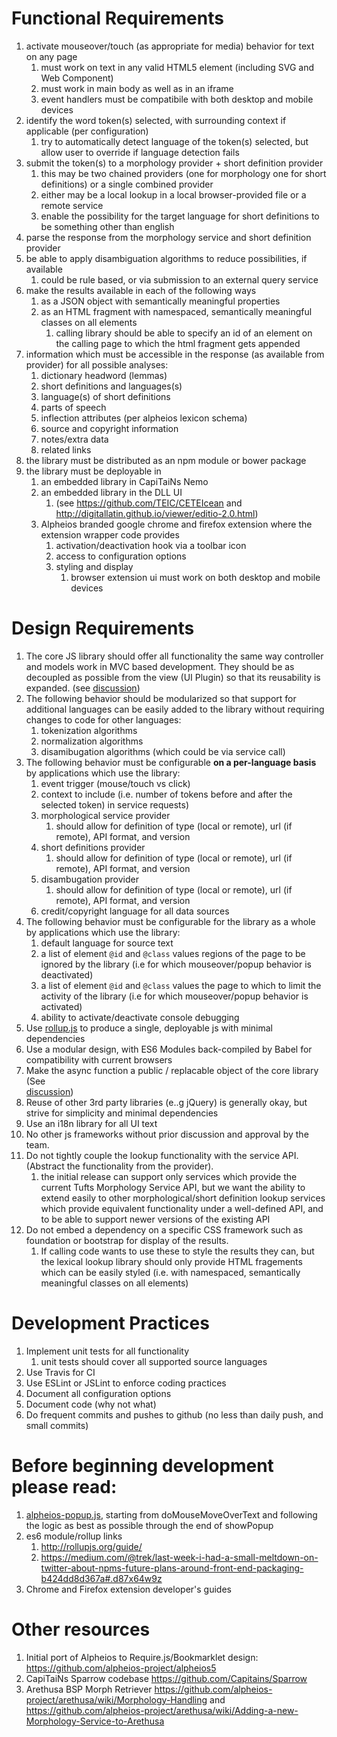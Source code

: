# Functional Requirements

1. activate mouseover/touch (as appropriate for media) behavior for text on any page
    1. must work on text in any valid HTML5 element (including SVG and Web Component)
    1. must work in main body as well as in an iframe
    1. event handlers must be compatibile with both desktop and mobile devices
1. identify the word token(s) selected, with surrounding context if applicable (per configuration)
    1. try to automatically detect language of the token(s) selected, but allow user to override if language detection fails
1. submit the token(s) to a morphology provider + short definition provider
    1. this may be two chained providers (one for morphology one for short definitions) or a single combined provider
    1. either may be a local lookup in a local browser-provided file or a remote service
    1. enable the possibility for the target language for short definitions to be something other than english
1. parse the response from the morphology service and short definition provider
1. be able to apply disambiguation algorithms to reduce possibilities, if available
    1. could be rule based, or via submission to an external query service
1. make the results available in each of the following ways
    1. as a JSON object with semantically meaningful properties
    1. as an HTML fragment with namespaced, semantically meaningful classes on all elements
        1. calling library should be able to specify an id of an element on the calling page to which the html 
        fragment gets appended
1. information which must be accessible in the response (as available from provider) for all possible analyses:
    1. dictionary headword (lemmas)
    2. short definitions and languages(s)
    2. language(s) of short definitions
    3. parts of speech
    4. inflection attributes (per alpheios lexicon schema)
    5. source and copyright information
    6. notes/extra data
    7. related links
1. the library must be distributed as an npm module or bower package
1. the library must be deployable in
   1. an embedded library in CapiTaiNs Nemo
   1. an embedded library in the DLL UI
       1. (see https://github.com/TEIC/CETEIcean and http://digitallatin.github.io/viewer/editio-2.0.html) 
   1. Alpheios branded google chrome and firefox extension where the extension wrapper code provides
       1. activation/deactivation hook via a toolbar icon
       1. access to configuration options
       1. styling and display
           1. browser extension ui must work on both desktop and mobile devices

# Design Requirements

1. The core JS library should offer all functionality the same way controller and models work in MVC based development. They should be as decoupled as possible from the view (UI Plugin) so that its reusability is expanded. (see [discussion](https://github.com/alpheios-project/morphlib/issues/1))
1. The following behavior should be modularized so that support for additional languages can be easily added to the
library without requiring changes to code for other languages:
    1. tokenization algorithms
    1. normalization algorithms
    1. disamibugation algorithms (which could be via service call)
1. The following behavior must be configurable __on a per-language basis__ by applications which use the library:
    1. event trigger (mouse/touch vs click)
    1. context to include (i.e. number of tokens before and after the selected token) in service requests)
    1. morphological service provider
        1. should allow for definition of type (local or remote), url (if remote), API format, and version
    1. short definitions provider
        1. should allow for definition of type (local or remote), url (if remote), API format, and version
    1. disambugation provider
        1. should allow for definition of type (local or remote), url (if remote), API format, and version
    1. credit/copyright language for all data sources
1. The following behavior must be configurable for the library as a whole by applications which use the library:
    1. default language for source text
    1. a list of element `@id` and `@class` values regions of the page to be ignored by the library (i.e for
    which mouseover/popup behavior is deactivated)
    1. a list of element `@id` and `@class` values the page to which to limit the activity of the library
    (i.e for which mouseover/popup behavior is activated)
    1. ability to activate/deactivate console debugging
1. Use [rollup.js](http://rollupjs.org/) to produce a single, deployable js with minimal dependencies
1. Use a modular design, with ES6 Modules back-compiled by Babel for compatibility with current browsers
1. Make the async function a public / replacable object of the core library (See   
   [discussion](https://github.com/alpheios-project/morphlib/issues/2))
1. Reuse of other 3rd party libraries (e..g jQuery) is generally okay, but strive for simplicity and minimal
dependencies
1. Use an i18n library for all UI text
1. No other js frameworks without prior discussion and approval by the team.
1. Do not tightly couple the lookup functionality with the service API. (Abstract the functionality from the provider).
    1. the initial release can support only services which provide the current Tufts Morphology Service API, but we
    want the ability to extend easily to other morphological/short definition lookup services which provide equivalent
    functionality under a well-defined API, and to be able to support newer versions of the existing API
1. Do not embed a dependency on a specific CSS framework such as foundation or bootstrap for display of the results.
    1. If calling code wants to use these to style the results they can, but the lexical lookup library should only
    provide HTML fragements which can be easily styled (i.e. with namespaced, semantically meaningful classes on all
    elements)


# Development Practices

1. Implement unit tests for all functionality
    1. unit tests should cover all supported source languages
1. Use Travis for CI
1. Use ESLint or JSLint to enforce coding practices
1. Document all configuration options
1. Document code (why not what)
1. Do frequent commits and pushes to github (no less than daily push, and small commits)

# Before beginning development please read:

1. [alpheios-popup.js](https://sourceforge.net/p/alpheios/code/HEAD/tree/basic-reader/trunk/content/alpheios-popup.js), starting from doMouseMoveOverText and following the logic as best as possible through the end of
showPopup
1. es6 module/rollup links
    1. http://rollupjs.org/guide/
    1. https://medium.com/@trek/last-week-i-had-a-small-meltdown-on-twitter-about-npms-future-plans-around-front-end-packaging-b424dd8d367a#.d87x64w9z
1. Chrome and Firefox extension developer's guides

# Other resources

1. Initial port of Alpheios to Require.js/Bookmarklet design: https://github.com/alpheios-project/alpheios5
2. CapiTaiNs Sparrow codebase https://github.com/Capitains/Sparrow
3. Arethusa BSP Morph Retriever https://github.com/alpheios-project/arethusa/wiki/Morphology-Handling and https://github.com/alpheios-project/arethusa/wiki/Adding-a-new-Morphology-Service-to-Arethusa
